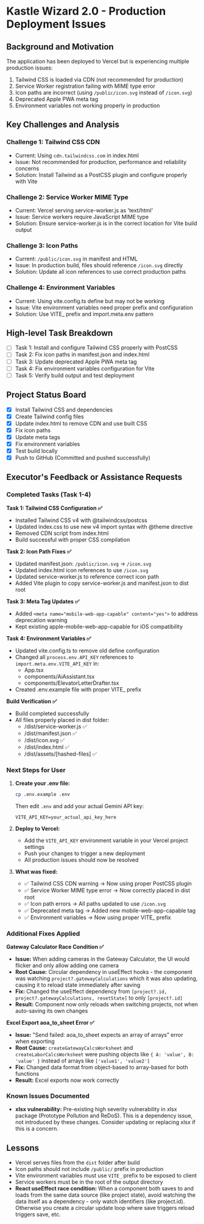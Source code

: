 # Kastle Wizard 2.0 - Production Deployment Issues

## Background and Motivation

The application has been deployed to Vercel but is experiencing multiple production issues:
1. Tailwind CSS is loaded via CDN (not recommended for production)
2. Service Worker registration failing with MIME type error
3. Icon paths are incorrect (using `/public/icon.svg` instead of `/icon.svg`)
4. Deprecated Apple PWA meta tag
5. Environment variables not working properly in production

## Key Challenges and Analysis

### Challenge 1: Tailwind CSS CDN
- Current: Using `cdn.tailwindcss.com` in index.html
- Issue: Not recommended for production, performance and reliability concerns
- Solution: Install Tailwind as a PostCSS plugin and configure properly with Vite

### Challenge 2: Service Worker MIME Type
- Current: Vercel serving service-worker.js as 'text/html'
- Issue: Service workers require JavaScript MIME type
- Solution: Ensure service-worker.js is in the correct location for Vite build output

### Challenge 3: Icon Paths
- Current: `/public/icon.svg` in manifest and HTML
- Issue: In production build, files should reference `/icon.svg` directly
- Solution: Update all icon references to use correct production paths

### Challenge 4: Environment Variables
- Current: Using vite.config.ts define but may not be working
- Issue: Vite environment variables need proper prefix and configuration
- Solution: Use VITE_ prefix and import.meta.env pattern

## High-level Task Breakdown

- [ ] Task 1: Install and configure Tailwind CSS properly with PostCSS
- [ ] Task 2: Fix icon paths in manifest.json and index.html
- [ ] Task 3: Update deprecated Apple PWA meta tag
- [ ] Task 4: Fix environment variables configuration for Vite
- [ ] Task 5: Verify build output and test deployment

## Project Status Board

- [x] Install Tailwind CSS and dependencies
- [x] Create Tailwind config files
- [x] Update index.html to remove CDN and use built CSS
- [x] Fix icon paths
- [x] Update meta tags
- [x] Fix environment variables
- [x] Test build locally
- [x] Push to GitHub (Committed and pushed successfully)

## Executor's Feedback or Assistance Requests

### Completed Tasks (Task 1-4)

**Task 1: Tailwind CSS Configuration ✅**
- Installed Tailwind CSS v4 with @tailwindcss/postcss
- Updated index.css to use new v4 import syntax with @theme directive
- Removed CDN script from index.html
- Build successful with proper CSS compilation

**Task 2: Icon Path Fixes ✅**
- Updated manifest.json: `/public/icon.svg` → `/icon.svg`
- Updated index.html icon references to use `/icon.svg`
- Updated service-worker.js to reference correct icon path
- Added Vite plugin to copy service-worker.js and manifest.json to dist root

**Task 3: Meta Tag Updates ✅**
- Added `<meta name="mobile-web-app-capable" content="yes">` to address deprecation warning
- Kept existing apple-mobile-web-app-capable for iOS compatibility

**Task 4: Environment Variables ✅**
- Updated vite.config.ts to remove old define configuration
- Changed all `process.env.API_KEY` references to `import.meta.env.VITE_API_KEY` in:
  - App.tsx
  - components/AiAssistant.tsx
  - components/ElevatorLetterDrafter.tsx
- Created .env.example file with proper VITE_ prefix

**Build Verification ✅**
- Build completed successfully
- All files properly placed in dist folder:
  - /dist/service-worker.js ✅
  - /dist/manifest.json ✅
  - /dist/icon.svg ✅
  - /dist/index.html ✅
  - /dist/assets/[hashed-files] ✅

### Next Steps for User

1. **Create your .env file:**
   ```bash
   cp .env.example .env
   ```
   Then edit `.env` and add your actual Gemini API key:
   ```
   VITE_API_KEY=your_actual_api_key_here
   ```

2. **Deploy to Vercel:**
   - Add the `VITE_API_KEY` environment variable in your Vercel project settings
   - Push your changes to trigger a new deployment
   - All production issues should now be resolved

3. **What was fixed:**
   - ✅ Tailwind CSS CDN warning → Now using proper PostCSS plugin
   - ✅ Service Worker MIME type error → Now correctly placed in dist root
   - ✅ Icon path errors → All paths updated to use `/icon.svg`
   - ✅ Deprecated meta tag → Added new mobile-web-app-capable tag
   - ✅ Environment variables → Now using proper VITE_ prefix

### Additional Fixes Applied

**Gateway Calculator Race Condition ✅**
- **Issue:** When adding cameras in the Gateway Calculator, the UI would flicker and only allow adding one camera
- **Root Cause:** Circular dependency in useEffect hooks - the component was watching `project?.gatewayCalculations` which it was also updating, causing it to reload state immediately after saving
- **Fix:** Changed the useEffect dependency from `[project?.id, project?.gatewayCalculations, resetState]` to only `[project?.id]`
- **Result:** Component now only reloads when switching projects, not when auto-saving its own changes

**Excel Export aoa_to_sheet Error ✅**
- **Issue:** "Send failed: aoa_to_sheet expects an array of arrays" error when exporting
- **Root Cause:** `createGatewayCalcsWorksheet` and `createLaborCalcsWorksheet` were pushing objects like `{ A: 'value', B: 'value' }` instead of arrays like `['value1', 'value2']`
- **Fix:** Changed data format from object-based to array-based for both functions
- **Result:** Excel exports now work correctly

### Known Issues Documented

- **xlsx vulnerability:** Pre-existing high severity vulnerability in xlsx package (Prototype Pollution and ReDoS). This is a dependency issue, not introduced by these changes. Consider updating or replacing xlsx if this is a concern.

## Lessons

- Vercel serves files from the `dist` folder after build
- Icon paths should not include `/public/` prefix in production
- Vite environment variables must use `VITE_` prefix to be exposed to client
- Service workers must be in the root of the output directory
- **React useEffect race condition:** When a component both saves to and loads from the same data source (like project state), avoid watching the data itself as a dependency - only watch identifiers (like project.id). Otherwise you create a circular update loop where save triggers reload triggers save, etc.

